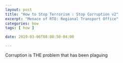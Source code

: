 ```yaml
---
layout: post
title: "How to Stop Terrorism : Stop Corruption v2"
excerpt: "Menace of RTO: Regional Transport Office"
categories: how
tags: [ how ]

date: 2019-03-06T08:08:50-04:00

---
```



Corruption is THE problem that has been plaguing
